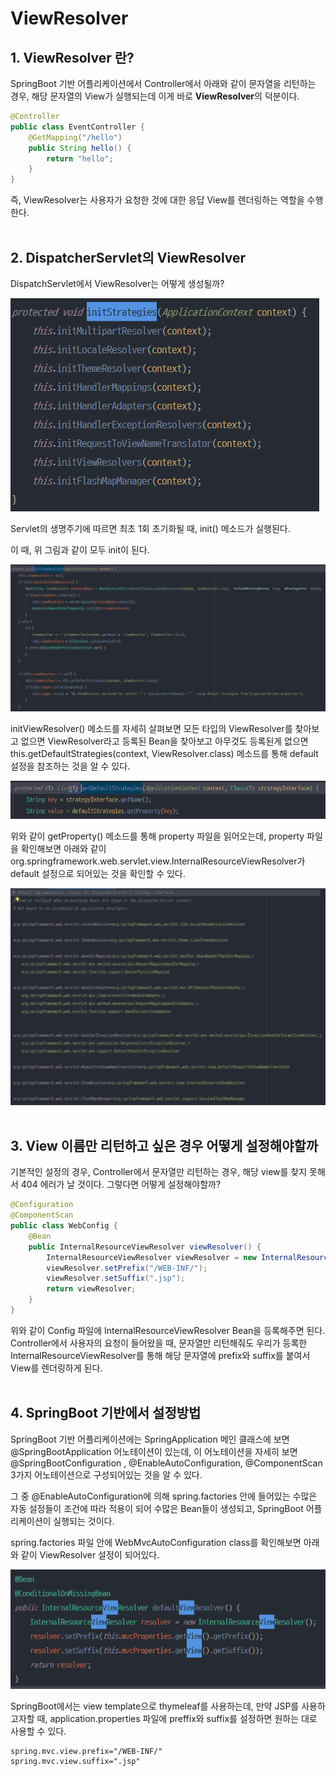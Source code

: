 # ViewResolver

## 1. ViewResolver 란?
SpringBoot 기반 어플리케이션에서 Controller에서 아래와 같이 문자열을 리턴하는 경우, 해당 문자열의 View가 실행되는데 이게 바로 **ViewResolver**의 덕분이다. 
```java
@Controller
public class EventController {
    @GetMapping("/hello")
    public String hello() {
        return "hello";
    }
}
```
즉, ViewResolver는 사용자가 요청한 것에 대한 응답 View를 렌더링하는 역할을 수행한다.
<br></br>
## 2. DispatcherServlet의 ViewResolver
DispatchServlet에서 ViewResolver는 어떻게 생성될까?

![init](/JSP/image/init-strategy.PNG)

Servlet의 생명주기에 따르면 최초 1회 초기화될 때, init() 메소드가 실행된다.

이 때, 위 그림과 같이 모두 init이 된다. 

![initViewResolver](/JSP/image/initViewResolver.PNG)

initViewResolver() 메소드를 자세히 살펴보면 모든 타입의 ViewResolver를 찾아보고 없으면 ViewResolver라고 등록된 Bean을 찾아보고 아무것도 등록된게 없으면 this.getDefaultStrategies(context, ViewResolver.class) 메소드를 통해 default 설정을 참조하는 것을 알 수 있다.

![defaultStrategy](/JSP/image/defaultStrategy.PNG)

위와 같이 getProperty() 메소드를 통해 property 파일을 읽어오는데, property 파일을 확인해보면 아래와 같이 org.springframework.web.servlet.view.InternalResourceViewResolver가 default 설정으로 되어있는 것을 확인할 수 있다. 

![dispatchServlet-properties](/JSP/image/dispatcherServlet-properties.PNG)
<br></br>
## 3. View 이름만 리턴하고 싶은 경우 어떻게 설정해야할까
기본적인 설정의 경우, Controller에서 문자열만 리턴하는 경우, 해당 view를 찾지 못해서 404 에러가 날 것이다. 
그렇다면 어떻게 설정해야할까?
```java
@Configuration
@ComponentScan
public class WebConfig {
    @Bean
    public InternalResourceViewResolver viewResolver() {
        InternalResourceViewResolver viewResolver = new InternalResourceViewResolver();
        viewResolver.setPrefix("/WEB-INF/");
        viewResolver.setSuffix(".jsp");
        return viewResolver;
    }
}
```
위와 같이 Config 파일에 InternalResourceViewResolver Bean을 등록해주면 된다. Controller에서 사용자의 요청이 들어왔을 때, 문자열만 리턴해줘도 우리가 등록한 InternalResourceViewResolver를 통해 해당 문자열에 prefix와 suffix를 붙여서 View를 렌더링하게 된다.
<br></br>
## 4. SpringBoot 기반에서 설정방법
SpringBoot 기반 어플리케이션에는 SpringApplication 메인 클래스에 보면 @SpringBootApplication 어노테이션이 있는데, 이 어노테이션을 자세히 보면 @SpringBootConfiguration , @EnableAutoConfiguration, @ComponentScan 3가지 어노테이션으로 구성되어있는 것을 알 수 있다.

그 중 @EnableAutoConfiguration에 의해 spring.factories 안에 들어있는 수많은 자동 설정들이 조건에 따라 적용이 되어 수많은 Bean들이 생성되고, SpringBoot 어플리케이션이 실행되는 것이다.

spring.factories 파일 안에 WebMvcAutoConfiguration class를 확인해보면 아래와 같이 ViewResolver 설정이 되어있다. 

![web-mvc-auto](/JSP/image/web-mvc-auto.PNG)

SpringBoot에서는 view template으로 thymeleaf를 사용하는데, 만약 JSP를 사용하고자할 때, application.properties 파일에 preffix와 suffix를 설정하면 원하는 대로 사용할 수 있다.
```
spring.mvc.view.prefix="/WEB-INF/"
spring.mvc.view.suffix=".jsp"
```